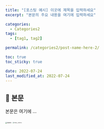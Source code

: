 ```yaml
---
title: "[포스팅 예시] 이곳에 제목을 입력하세요"
excerpt: "본문의 주요 내용을 여기에 입력하세요"

categories:
  - Categories2
tags:
  - [tag1, tag2]

permalink: /categories2/post-name-here-2/

toc: true
toc_sticky: true

date: 2022-07-24
last_modified_at: 2022-07-24
---
```


## 🦥 본문

본문은 여기에 ...

<img src="/Users/yeseul/Documents/GitHub/awaseul.github.io/images/2022-07-24-categories-post-name-here-2/stanto.png" alt="stanto" style="zoom: 33%;" />



<img src="/Users/yeseul/Documents/GitHub/awaseul.github.io/assets/images/posts_img/readme/이력서_시현하다.jpg" alt="이력서_시현하다" style="zoom:25%;" />
